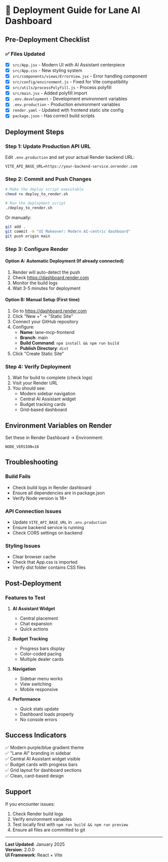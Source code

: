 # 🚀 Deployment Guide for Lane AI Dashboard

## Pre-Deployment Checklist

### ✅ Files Updated
- [x] `src/App.jsx` - Modern UI with AI Assistant centerpiece
- [x] `src/App.css` - New styling system
- [x] `src/components/views/ErrorView.jsx` - Error handling component
- [x] `src/config/environment.js` - Fixed for Vite compatibility
- [x] `src/utils/processPolyfill.js` - Process polyfill
- [x] `src/main.jsx` - Added polyfill import
- [x] `.env.development` - Development environment variables
- [x] `.env.production` - Production environment variables
- [x] `render.yaml` - Updated with frontend static site config
- [x] `package.json` - Has correct build scripts

## Deployment Steps

### Step 1: Update Production API URL
Edit `.env.production` and set your actual Render backend URL:
```
VITE_API_BASE_URL=https://your-backend-service.onrender.com
```

### Step 2: Commit and Push Changes
```bash
# Make the deploy script executable
chmod +x deploy_to_render.sh

# Run the deployment script
./deploy_to_render.sh
```

Or manually:
```bash
git add .
git commit -m "UI Makeover: Modern AI-centric dashboard"
git push origin main
```

### Step 3: Configure Render

#### Option A: Automatic Deployment (If already connected)
1. Render will auto-detect the push
2. Check https://dashboard.render.com
3. Monitor the build logs
4. Wait 3-5 minutes for deployment

#### Option B: Manual Setup (First time)
1. Go to https://dashboard.render.com
2. Click "New +" → "Static Site"
3. Connect your GitHub repository
4. Configure:
   - **Name**: lane-mcp-frontend
   - **Branch**: main
   - **Build Command**: `npm install && npm run build`
   - **Publish Directory**: `dist`
5. Click "Create Static Site"

### Step 4: Verify Deployment
1. Wait for build to complete (check logs)
2. Visit your Render URL
3. You should see:
   - Modern sidebar navigation
   - Central AI Assistant widget
   - Budget tracking cards
   - Grid-based dashboard

## Environment Variables on Render

Set these in Render Dashboard → Environment:
```
NODE_VERSION=18
```

## Troubleshooting

### Build Fails
- Check build logs in Render dashboard
- Ensure all dependencies are in package.json
- Verify Node version is 18+

### API Connection Issues
- Update `VITE_API_BASE_URL` in `.env.production`
- Ensure backend service is running
- Check CORS settings on backend

### Styling Issues
- Clear browser cache
- Check that App.css is imported
- Verify dist folder contains CSS files

## Post-Deployment

### Features to Test
1. **AI Assistant Widget**
   - Central placement
   - Chat expansion
   - Quick actions

2. **Budget Tracking**
   - Progress bars display
   - Color-coded pacing
   - Multiple dealer cards

3. **Navigation**
   - Sidebar menu works
   - View switching
   - Mobile responsive

4. **Performance**
   - Quick stats update
   - Dashboard loads properly
   - No console errors

## Success Indicators
✅ Modern purple/blue gradient theme  
✅ "Lane AI" branding in sidebar  
✅ Central AI Assistant widget visible  
✅ Budget cards with progress bars  
✅ Grid layout for dashboard sections  
✅ Clean, card-based design  

## Support
If you encounter issues:
1. Check Render build logs
2. Verify environment variables
3. Test locally first with `npm run build && npm run preview`
4. Ensure all files are committed to git

---
**Last Updated**: January 2025  
**Version**: 2.0.0  
**UI Framework**: React + Vite